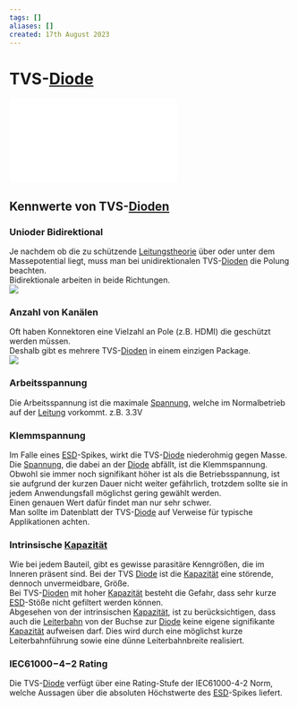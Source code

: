 ```yaml
---
tags: []
aliases: []
created: 17th August 2023
---
```


# TVS-[Diode](Diode.md)

![](../ESD.md)

## Kennwerte von TVS-[Dioden](Diode.md)

### Unioder Bidirektional

Je nachdem ob die zu schützende [Leitungstheorie](../../HF_Technik/Leitungstheorie.md) über oder unter dem Massepotential liegt, muss man bei unidirektionalen TVS-[Dioden](Diode.md) die Polung beachten.  
Bidirektionale arbeiten in beide Richtungen.  
![](../../Digitaltechnik/assets/TVS-Diode.png)

### Anzahl von Kanälen

Oft haben Konnektoren eine Vielzahl an Pole (z.B. HDMI) die geschützt werden müssen.  
Deshalb gibt es mehrere TVS-[Dioden](Diode.md) in einem einzigen Package.  
![](../../Digitaltechnik/assets/SC7538.png)

### Arbeitsspannung

Die Arbeitsspannung ist die maximale [Spannung](../../Elektrodynamik/Spannung.md), welche im Normalbetrieb auf der [Leitung](../../HF_Technik/Leitungstheorie.md) vorkommt. z.B. 3.3V

### Klemmspannung

Im Falle eines [ESD](../ESD.md)-Spikes, wirkt die TVS-[Diode](Diode.md) niederohmig gegen Masse.  
Die [Spannung](../../Elektrodynamik/Spannung.md), die dabei an der [Diode](Diode.md) abfällt, ist die Klemmspannung.  
Obwohl sie immer noch signifikant höher ist als die Betriebsspannung, ist sie aufgrund der kurzen Dauer nicht weiter gefährlich, trotzdem sollte sie in jedem Anwendungsfall möglichst gering gewählt werden.  
Einen genauen Wert dafür findet man nur sehr schwer.  
Man sollte im Datenblatt der TVS-[Diode](Diode.md) auf Verweise für typische Applikationen achten.

### Intrinsische [Kapazität](../../Elektrodynamik/Kapazität.md)

Wie bei jedem Bauteil, gibt es gewisse parasitäre Kenngrößen, die im Inneren präsent sind. Bei der TVS [Diode](Diode.md) ist die [Kapazität](../../Elektrodynamik/Kapazität.md) eine störende, dennoch unvermeidbare, Größe.  
Bei TVS-[Dioden](Diode.md) mit hoher [Kapazität](../../Elektrodynamik/Kapazität.md) besteht die Gefahr, dass sehr kurze [ESD](../ESD.md)-Stöße nicht gefiltert werden können.  
Abgesehen von der intrinsischen [Kapazität](../../Elektrodynamik/Kapazität.md), ist zu berücksichtigen, dass auch die [Leiterbahn](../../HF_Technik/Leitungstheorie.md) von der Buchse zur [Diode](Diode.md) keine eigene signifikante [Kapazität](../../Elektrodynamik/Kapazität.md) aufweisen darf. Dies wird durch eine möglichst kurze Leiterbahnführung sowie eine dünne Leiterbahnbreite realisiert.

### IEC61000−4−2 Rating

Die TVS-[Diode](Diode.md) verfügt über eine Rating-Stufe der IEC61000-4-2 Norm, welche Aussagen über die absoluten Höchstwerte des [ESD](../ESD.md)-Spikes liefert.
